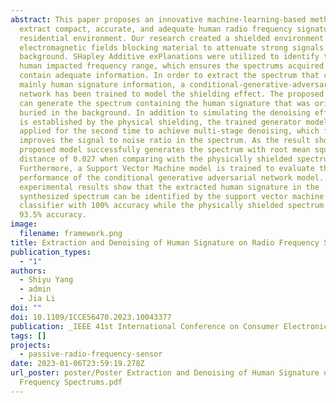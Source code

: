 ```yaml
---
abstract: This paper proposes an innovative machine-learning-based method to
  extract compact, accurate, and adequate human radio frequency signature in
  residential environment. Our research created a shielded environment by using
  electromagnetic fields blocking material to attenuate strong signals in the
  background. SHapley Additive exPlanations were utilized to identify the most
  human impacted frequency range, which ensures the spectrums acquired later
  contain adequate information. In order to extract the spectrum that contains
  mainly human signature information, a conditional-generative-adversarial
  network has been trained to model the shielding effect. The proposed method
  can generate the spectrum containing the human signature that was originally
  buried in the background. In addition to simulating the denoising effect that
  is established by the physical shielding, the trained generator model is
  applied for the second time to achieve multi-stage denoising, which further
  improves the signal to noise ratio in the spectrum. As the result shown, the
  proposed model successfully generates the spectrum with root mean square
  distance of 0.027 when comparing with the physically shielded spectrum.
  Furthermore, a Support Vector Machine model is trained to evaluate the
  performance of the conditional generative adversarial network model. The
  experimental results show that the extracted human signature in the
  synthesized spectrum can be identified by the support vector machine
  classifier with 100% accuracy while the physically shielded spectrum yields
  93.5% accuracy.
image:
  filename: framework.png
title: Extraction and Denoising of Human Signature on Radio Frequency Spectrums
publication_types:
  - "1"
authors:
  - Shiyu Yang
  - admin
  - Jia Li
doi: ""
doi: 10.1109/ICCE56470.2023.10043377
publication: _IEEE 41st International Conference on Consumer Electronics (ICCE)_
tags: []
projects:
  - passive-radio-frequency-sensor
date: 2023-01-06T23:59:19.278Z
url_poster: poster/Poster Extraction and Denoising of Human Signature on Radio
  Frequency Spectrums.pdf
---
```

